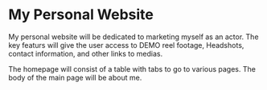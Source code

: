 # My Personal Website
My personal website will be dedicated to marketing myself as an actor. The key featurs will give the user access to DEMO reel footage, Headshots, contact information, and other links to medias.

The homepage will consist of a table with tabs to go to various pages. The body of the main page will be about me.